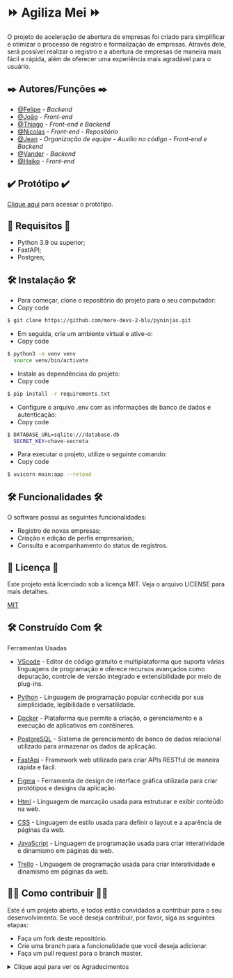 # ⏩ Agiliza Mei ⏩
O projeto de aceleração de abertura de empresas foi criado para simplificar e otimizar o processo de registro e formalização de empresas. Através dele, será possível realizar o registro e a abertura de empresas de maneira mais fácil e rápida, além de oferecer uma experiência mais agradável para o usuário.

## ✒️ Autores/Funções ✒️

- [@Felipe](https://github.com/FelipeWeiss1992) - *Backend*
- [@João](https://github.com/JoaoVictorOlve) - *Front-end*
- [@Thiago](https://github.com/thiagofranca85) - *Front-end e Backend*
- [@Nicolas](https://github.com/LiraNick) - *Front-end - Repositório*
- [@Jean](https://github.com/jeancnn) - *Organização de equipe - Auxílio no código - Front-end e Backend*
- [@Vander](https://github.com/Vanderlaus) - *Backend*
- [@Haiko](https://github.com/Haipo31) - *Front-end*


## ✔️ Protótipo ✔️
<a href="https://www.figma.com/file/Cb5djZbpAbnjeJ2yH99d1N/Agiliza-MEI?node-id=0%3A1&t=zs4RO99omlAVxcvN-0">Clique aqui</a> para acessar o protótipo.


## 📄 Requisitos 📄

- Python 3.9 ou superior;
- FastAPI;
- Postgres;

## 🛠️ Instalação 🛠️

- Para começar, clone o repositório do projeto para o seu computador:
- Copy code
```bash
$ git clone https://github.com/more-devs-2-blu/pyninjas.git
```

- Em seguida, crie um ambiente virtual e ative-o:
- Copy code
```bash
$ python3 -m venv venv
  source venv/bin/activate        
```

- Instale as dependências do projeto:
- Copy code
```bash
$ pip install -r requirements.txt
```

- Configure o arquivo .env com as informações de banco de dados e autenticação:
- Copy code
```bash
$ DATABASE_URL=sqlite:///database.db
  SECRET_KEY=chave-secreta 
```

- Para executar o projeto, utilize o seguinte comando:
- Copy code
```bash
$ uvicorn main:app --reload
```

## 🛠️ Funcionalidades 🛠️

O software possui as seguintes funcionalidades:

- Registro de novas empresas;
- Criação e edição de perfis empresariais;
- Consulta e acompanhamento do status de registros.

## 📄 Licença 📄

Este projeto está licenciado sob a licença MIT. Veja o arquivo LICENSE para mais detalhes.

[MIT](https://choosealicense.com/licenses/mit/)


## 🛠️ Construído Com 🛠️

Ferramentas Usadas

* [VScode](https://code.visualstudio.com/) - Editor de código gratuito e multiplataforma que suporta várias linguagens de programação e oferece recursos avançados como depuração, controle de versão integrado e extensibilidade por meio de plug-ins.

* [Python](https://www.python.org/downloads/release/python-3111/) - Linguagem de programação popular conhecida por sua simplicidade, legibilidade e versatilidade.

* [Docker](https://www.docker.com) - Plataforma que permite a criação, o gerenciamento e a execução de aplicativos em contêineres.

* [PostgreSQL](https://www.postgresql.org) - Sistema de gerenciamento de banco de dados relacional utilizado para armazenar os dados da aplicação.

* [FastApi](https://fastapi.tiangolo.com) - Framework web utilizado para criar APIs RESTful de maneira rápida e fácil.

* [Figma](https://www.figma.com/) - Ferramenta de design de interface gráfica utilizada para criar protótipos e designs da aplicação.

* [Html](https://pt.wikipedia.org/wiki/HTML5) - Linguagem de marcação usada para estruturar e exibir conteúdo na web.

* [CSS](https://developer.mozilla.org/pt-BR/docs/Web/CSS) - Linguagem de estilo usada para definir o layout e a aparência de páginas da web.

* [JavaScript]( https://developer.mozilla.org/pt-BR/docs/Web/JavaScript) - Linguagem de programação usada para criar interatividade e dinamismo em páginas da web.

* [Trello](https://trello.com) - Linguagem de programação usada para criar interatividade e dinamismo em páginas da web.


## 👨‍💻 Como contribuir 👨‍💻

Este é um projeto aberto, e todos estão convidados a contribuir para o seu desenvolvimento. Se você deseja contribuir, por favor, siga as seguintes etapas:

- Faça um fork deste repositório.
- Crie uma branch para a funcionalidade que você deseja adicionar.
- Faça um pull request para o branch master.

<details>
  <summary> Clique aqui para ver os Agradecimentos </summary>
  
🎉 Quero agradecer ao professor André Vitor Granemann pela incrível jornada de aprendizado que tivemos juntos neste curso. Foi uma experiência enriquecedora que nos permitiu aprimorar nossas habilidades em programação e desenvolvimento de software.🎉

🚀 Também quero agradecer a turma do moredevs2blu pela parceria, amizade e troca de conhecimentos ao longo do curso. A colaboração e o trabalho em equipe foram fundamentais para o nosso sucesso e crescimento profissional.🚀

🙌 Com a orientação do professor e o suporte da turma, conseguimos desenvolver este projeto.🙌
  
👏 Obrigado a todos pelo apoio e incentivo ao longo do curso. Vocês são incríveis! 🙌

</details>

